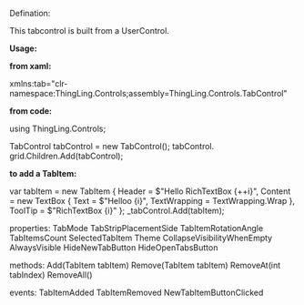 Defination:

This tabcontrol is built from a UserControl.

**Usage:**

**from xaml:**

xmlns:tab="clr-namespace:ThingLing.Controls;assembly=ThingLing.Controls.TabControl"

**from code:**

using ThingLing.Controls;

TabControl tabControl = new TabControl();
tabControl.
grid.Children.Add(tabControl);

**to add a TabItem:**

var tabItem = new TabItem
{
    Header = $"Hello RichTextBox {++i}",
    Content = new TextBox { Text = $"Helloo {i}", TextWrapping = TextWrapping.Wrap },
    ToolTip = $"RichTextBox {i}"
};
_tabControl.Add(tabItem);

properties:
TabMode
TabStripPlacementSide
TabItemRotationAngle
TabItemsCount
SelectedTabItem
Theme
CollapseVisibilityWhenEmpty
AlwaysVisible
HideNewTabButton
HideOpenTabsButton

methods:
Add(TabItem tabItem)
Remove(TabItem tabItem)
RemoveAt(int tabIndex)
RemoveAll()

events:
TabItemAdded
TabItemRemoved
NewTabItemButtonClicked